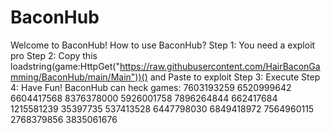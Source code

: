 # BaconHub
Welcome to BaconHub!
How to use BaconHub?
Step 1: You need a exploit pro
Step 2: Copy this loadstring(game:HttpGet("https://raw.githubusercontent.com/HairBaconGamming/BaconHub/main/Main"))() and Paste to exploit
Step 3: Execute
Step 4: Have Fun!
BaconHub can heck games:
7603193259
6520999642
6604417568
8376378000
5926001758
7896264844
662417684
1215581239
35397735
537413528
6447798030
6849418972
7564960115
2768379856
3835061676
